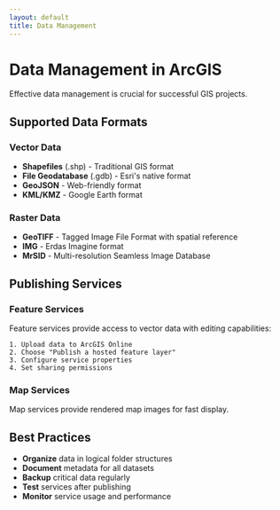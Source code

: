 ```yaml
---
layout: default
title: Data Management
---
```


# Data Management in ArcGIS

Effective data management is crucial for successful GIS projects.

## Supported Data Formats

### Vector Data
- **Shapefiles** (.shp) - Traditional GIS format
- **File Geodatabase** (.gdb) - Esri's native format  
- **GeoJSON** - Web-friendly format
- **KML/KMZ** - Google Earth format

### Raster Data
- **GeoTIFF** - Tagged Image File Format with spatial reference
- **IMG** - Erdas Imagine format
- **MrSID** - Multi-resolution Seamless Image Database

## Publishing Services

### Feature Services
Feature services provide access to vector data with editing capabilities:

```
1. Upload data to ArcGIS Online
2. Choose "Publish a hosted feature layer"
3. Configure service properties
4. Set sharing permissions
```

### Map Services
Map services provide rendered map images for fast display.

## Best Practices

- **Organize** data in logical folder structures
- **Document** metadata for all datasets
- **Backup** critical data regularly
- **Test** services after publishing
- **Monitor** service usage and performance
